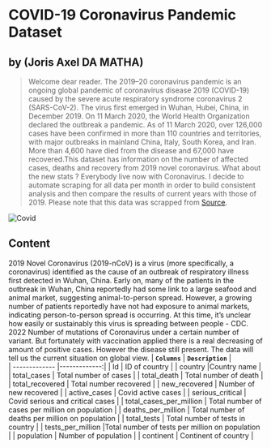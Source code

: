 # COVID-19 Coronavirus Pandemic Dataset 

## by (Joris Axel DA MATHA)

> Welcome dear reader.
The 2019–20 coronavirus pandemic is an ongoing global pandemic of coronavirus disease 2019 (COVID-19) caused by the severe acute respiratory syndrome coronavirus 2 (SARS-CoV-2). The virus first emerged in Wuhan, Hubei, China, in December 2019. On 11 March 2020, the World Health Organization declared the outbreak a pandemic. As of 11 March 2020, over 126,000 cases have been confirmed in more than 110 countries and territories, with major outbreaks in mainland China, Italy, South Korea, and Iran. More than 4,600 have died from the disease and 67,000 have recovered.This dataset has information on the number of affected cases, deaths and recovery from 2019 novel coronavirus.
What about the new stats ? Everybody live now with Coronavirus. I decide to automate scraping for all data per month in order to build consistent analysis and then compare the results of current years with those of 2019. Please note that this data was scrapped from [Source](https://www.worldometers.info/coronavirus/). 

![Covid](https://france3-regions.francetvinfo.fr/image/wsuJ2rtfoQYyc3wIHypmO9JyNBU/600x400/regions/2020/06/09/5edfa280c0ba6_mona-4723088.jpg)


## Content 
2019 Novel Coronavirus (2019-nCoV) is a virus (more specifically, a coronavirus) identified as the cause of an outbreak of respiratory illness first detected in Wuhan, China. Early on, many of the patients in the outbreak in Wuhan, China reportedly had some link to a large seafood and animal market, suggesting animal-to-person spread. However, a growing number of patients reportedly have not had exposure to animal markets, indicating person-to-person spread is occurring. At this time, it’s unclear how easily or sustainably this virus is spreading between people - CDC. 
2022 Number of mutations of Coronavirus under a certain number of variant. But fortunately with vaccination applied there is a real decreasing of amount of positive cases. However the disease still present. The data will tell us the current situation on global view. 
| **`Columns`**        | **`Description`**  |  
| ------------- |-------------:|
| Id   | ID of country |
| country       |Country name     |
| total_cases | Total number of cases   |
| total_death   | Total number of death |
| total_recovered      | Total number recovered  |
| new_recovered | Number of new recovered      |
| active_cases   | Covid active cases |
| serious_critical     | Covid serious and critical cases |
| total_cases_per_million      | Total number of cases per million on population  |
| deaths_per_million | Total number of deaths per million on population   |
| total_tests   | Total number of tests in country |
| tests_per_million      |Total number of tests per million on population   |
| population | Number of population  |
| continent   | Continent of country |

